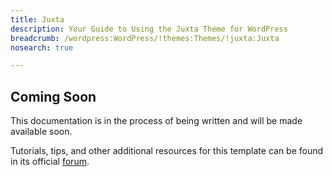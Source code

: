 ```yaml
---
title: Juxta
description: Your Guide to Using the Juxta Theme for WordPress
breadcrumb: /wordpress:WordPress/!themes:Themes/!juxta:Juxta
nosearch: true

---
```


Coming Soon
-----

This documentation is in the process of being written and will be made available soon. 

Tutorials, tips, and other additional resources for this template can be found in its official [forum][forum].

[forum]: http://www.rockettheme.com/forum/wordpress-theme-juxta/